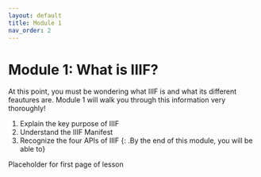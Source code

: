 ```yaml
---
layout: default
title: Module 1
nav_order: 2
---
```

# Module 1: What is IIIF?

At this point, you must be wondering what IIIF is and what its different feautures are. Module 1 will walk you through this information very thoroughly!



1. Explain the key purpose of IIIF
2. Understand the IIIF Manifest
3. Recognize the four APIs of IIIF
{: .By the end of this module, you will be able to}

Placeholder for first page of lesson
